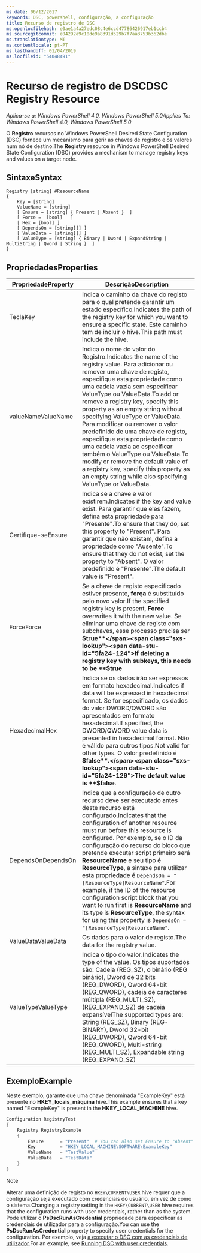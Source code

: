 ```yaml
---
ms.date: 06/12/2017
keywords: DSC, powershell, configuração, a configuração
title: Recurso de registro de DSC
ms.openlocfilehash: e0ae1a4a27edc08c4e6ccd47786426917eb1ccb4
ms.sourcegitcommit: e04292a9c10de9a8391d529b7f7aa3753b362dbe
ms.translationtype: MT
ms.contentlocale: pt-PT
ms.lasthandoff: 01/04/2019
ms.locfileid: "54048491"
---
```

# <a name="dsc-registry-resource"></a><span data-ttu-id="5fa24-103">Recurso de registro de DSC</span><span class="sxs-lookup"><span data-stu-id="5fa24-103">DSC Registry Resource</span></span>

<span data-ttu-id="5fa24-104">_Aplica-se a: Windows PowerShell 4.0, Windows PowerShell 5.0_</span><span class="sxs-lookup"><span data-stu-id="5fa24-104">_Applies To: Windows PowerShell 4.0, Windows PowerShell 5.0_</span></span>

<span data-ttu-id="5fa24-105">O **Registro** recursos no Windows PowerShell Desired State Configuration (DSC) fornece um mecanismo para gerir as chaves de registro e os valores num nó de destino.</span><span class="sxs-lookup"><span data-stu-id="5fa24-105">The **Registry** resource in Windows PowerShell Desired State Configuration (DSC) provides a mechanism to manage registry keys and values on a target node.</span></span>

## <a name="syntax"></a><span data-ttu-id="5fa24-106">Sintaxe</span><span class="sxs-lookup"><span data-stu-id="5fa24-106">Syntax</span></span>

```
Registry [string] #ResourceName
{
    Key = [string]
    ValueName = [string]
    [ Ensure = [string] { Present | Absent }  ]
    [ Force =  [bool]   ]
    [ Hex = [bool] ]
    [ DependsOn = [string[]] ]
    [ ValueData = [string[]] ]
    [ ValueType = [string] { Binary | Dword | ExpandString | MultiString | Qword | String }  ]
}
```

## <a name="properties"></a><span data-ttu-id="5fa24-107">Propriedades</span><span class="sxs-lookup"><span data-stu-id="5fa24-107">Properties</span></span>

| <span data-ttu-id="5fa24-108">Propriedade</span><span class="sxs-lookup"><span data-stu-id="5fa24-108">Property</span></span> | <span data-ttu-id="5fa24-109">Descrição</span><span class="sxs-lookup"><span data-stu-id="5fa24-109">Description</span></span> |
| --- | --- |
| <span data-ttu-id="5fa24-110">Tecla</span><span class="sxs-lookup"><span data-stu-id="5fa24-110">Key</span></span>| <span data-ttu-id="5fa24-111">Indica o caminho da chave do registo para o qual pretende garantir um estado específico.</span><span class="sxs-lookup"><span data-stu-id="5fa24-111">Indicates the path of the registry key for which you want to ensure a specific state.</span></span> <span data-ttu-id="5fa24-112">Este caminho tem de incluir o hive.</span><span class="sxs-lookup"><span data-stu-id="5fa24-112">This path must include the hive.</span></span>|
| <span data-ttu-id="5fa24-113">valueName</span><span class="sxs-lookup"><span data-stu-id="5fa24-113">ValueName</span></span>| <span data-ttu-id="5fa24-114">Indica o nome do valor do Registro.</span><span class="sxs-lookup"><span data-stu-id="5fa24-114">Indicates the name of the registry value.</span></span> <span data-ttu-id="5fa24-115">Para adicionar ou remover uma chave de registo, especifique esta propriedade como uma cadeia vazia sem especificar ValueType ou ValueData.</span><span class="sxs-lookup"><span data-stu-id="5fa24-115">To add or remove a registry key, specify this property as an empty string without specifying ValueType or ValueData.</span></span> <span data-ttu-id="5fa24-116">Para modificar ou remover o valor predefinido de uma chave de registo, especifique esta propriedade como uma cadeia vazia ao especificar também o ValueType ou ValueData.</span><span class="sxs-lookup"><span data-stu-id="5fa24-116">To modify or remove the default value of a registry key, specify this property as an empty string while also specifying ValueType or ValueData.</span></span>|
| <span data-ttu-id="5fa24-117">Certifique-se</span><span class="sxs-lookup"><span data-stu-id="5fa24-117">Ensure</span></span>| <span data-ttu-id="5fa24-118">Indica se a chave e valor existirem.</span><span class="sxs-lookup"><span data-stu-id="5fa24-118">Indicates if the key and value exist.</span></span> <span data-ttu-id="5fa24-119">Para garantir que eles fazem, defina esta propriedade para "Presente".</span><span class="sxs-lookup"><span data-stu-id="5fa24-119">To ensure that they do, set this property to "Present".</span></span> <span data-ttu-id="5fa24-120">Para garantir que não existam, defina a propriedade como "Ausente".</span><span class="sxs-lookup"><span data-stu-id="5fa24-120">To ensure that they do not exist, set the property to "Absent".</span></span> <span data-ttu-id="5fa24-121">O valor predefinido é "Presente".</span><span class="sxs-lookup"><span data-stu-id="5fa24-121">The default value is "Present".</span></span>|
| <span data-ttu-id="5fa24-122">Force</span><span class="sxs-lookup"><span data-stu-id="5fa24-122">Force</span></span>| <span data-ttu-id="5fa24-123">Se a chave de registo especificado estiver presente, **força** é substituído pelo novo valor.</span><span class="sxs-lookup"><span data-stu-id="5fa24-123">If the specified registry key is present, **Force** overwrites it with the new value.</span></span> <span data-ttu-id="5fa24-124">Se eliminar uma chave de registo com subchaves, esse processo precisa ser **$true**</span><span class="sxs-lookup"><span data-stu-id="5fa24-124">If deleting a registry key with subkeys, this needs to be **$true**</span></span> |
| <span data-ttu-id="5fa24-125">Hexadecimal</span><span class="sxs-lookup"><span data-stu-id="5fa24-125">Hex</span></span>| <span data-ttu-id="5fa24-126">Indica se os dados irão ser expressos em formato hexadecimal.</span><span class="sxs-lookup"><span data-stu-id="5fa24-126">Indicates if data will be expressed in hexadecimal format.</span></span> <span data-ttu-id="5fa24-127">Se for especificado, os dados do valor DWORD/QWORD são apresentados em formato hexadecimal.</span><span class="sxs-lookup"><span data-stu-id="5fa24-127">If specified, the DWORD/QWORD value data is presented in hexadecimal format.</span></span> <span data-ttu-id="5fa24-128">Não é válido para outros tipos.</span><span class="sxs-lookup"><span data-stu-id="5fa24-128">Not valid for other types.</span></span> <span data-ttu-id="5fa24-129">O valor predefinido é **$false**.</span><span class="sxs-lookup"><span data-stu-id="5fa24-129">The default value is **$false**.</span></span>|
| <span data-ttu-id="5fa24-130">DependsOn</span><span class="sxs-lookup"><span data-stu-id="5fa24-130">DependsOn</span></span>| <span data-ttu-id="5fa24-131">Indica que a configuração de outro recurso deve ser executado antes deste recurso está configurado.</span><span class="sxs-lookup"><span data-stu-id="5fa24-131">Indicates that the configuration of another resource must run before this resource is configured.</span></span> <span data-ttu-id="5fa24-132">Por exemplo, se o ID da configuração do recurso do bloco que pretende executar script primeiro será **ResourceName** e seu tipo é **ResourceType**, a sintaxe para utilizar esta propriedade é `DependsOn = "[ResourceType]ResourceName"`.</span><span class="sxs-lookup"><span data-stu-id="5fa24-132">For example, if the ID of the resource configuration script block that you want to run first is **ResourceName** and its type is **ResourceType**, the syntax for using this property is `DependsOn = "[ResourceType]ResourceName"`.</span></span>|
| <span data-ttu-id="5fa24-133">ValueData</span><span class="sxs-lookup"><span data-stu-id="5fa24-133">ValueData</span></span>| <span data-ttu-id="5fa24-134">Os dados para o valor de registo.</span><span class="sxs-lookup"><span data-stu-id="5fa24-134">The data for the registry value.</span></span>|
| <span data-ttu-id="5fa24-135">ValueType</span><span class="sxs-lookup"><span data-stu-id="5fa24-135">ValueType</span></span>| <span data-ttu-id="5fa24-136">Indica o tipo do valor.</span><span class="sxs-lookup"><span data-stu-id="5fa24-136">Indicates the type of the value.</span></span> <span data-ttu-id="5fa24-137">Os tipos suportados são: Cadeia (REG_SZ), o binário (REG binário), Dword de 32 bits (REG_DWORD), Qword 64-bit (REG_QWORD), cadeia de caracteres múltipla (REG_MULTI_SZ), (REG_EXPAND_SZ) de cadeia expansível</span><span class="sxs-lookup"><span data-stu-id="5fa24-137">The supported types are: String (REG_SZ), Binary (REG-BINARY), Dword 32-bit (REG_DWORD), Qword 64-bit (REG_QWORD), Multi-string (REG_MULTI_SZ), Expandable string (REG_EXPAND_SZ)</span></span> |

## <a name="example"></a><span data-ttu-id="5fa24-138">Exemplo</span><span class="sxs-lookup"><span data-stu-id="5fa24-138">Example</span></span>

<span data-ttu-id="5fa24-139">Neste exemplo, garante que uma chave denominada "ExampleKey" está presente no **HKEY\_locais\_máquina** hive.</span><span class="sxs-lookup"><span data-stu-id="5fa24-139">This example ensures that a key named "ExampleKey" is present in the **HKEY\_LOCAL\_MACHINE** hive.</span></span>

```powershell
Configuration RegistryTest
{
    Registry RegistryExample
    {
        Ensure      = "Present"  # You can also set Ensure to "Absent"
        Key         = "HKEY_LOCAL_MACHINE\SOFTWARE\ExampleKey"
        ValueName   = "TestValue"
        ValueData   = "TestData"
    }
}
```

> [!NOTE]
> <span data-ttu-id="5fa24-140">Alterar uma definição de registo no `HKEY\CURRENT\USER` hive requer que a configuração seja executado com credenciais do usuário, em vez de como o sistema.</span><span class="sxs-lookup"><span data-stu-id="5fa24-140">Changing a registry setting in the `HKEY\CURRENT\USER` hive requires that the configuration runs with user credentials, rather than as the system.</span></span> <span data-ttu-id="5fa24-141">Pode utilizar o **PsDscRunAsCredential** propriedade para especificar as credenciais de utilizador para a configuração.</span><span class="sxs-lookup"><span data-stu-id="5fa24-141">You can use the **PsDscRunAsCredential** property to specify user credentials for the configuration.</span></span> <span data-ttu-id="5fa24-142">Por exemplo, veja [a executar o DSC com as credenciais de utilizador](../../../configurations/runAsUser.md).</span><span class="sxs-lookup"><span data-stu-id="5fa24-142">For an example, see [Running DSC with user credentials](../../../configurations/runAsUser.md).</span></span>
